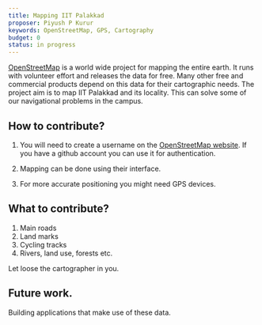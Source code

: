 ```yaml
---
title: Mapping IIT Palakkad
proposer: Piyush P Kurur
keywords: OpenStreetMap, GPS, Cartography
budget: 0
status: in progress
---
```


[OpenStreetMap] is a world wide project for mapping the entire
earth. It runs with volunteer effort and releases the data for
free. Many other free and commercial products depend on this data for
their cartographic needs. The project aim is to map IIT Palakkad and
its locality. This can solve some of our navigational problems in the
campus.

## How to contribute?

1. You will need to create a username on the
   [OpenStreetMap website][openstreetmap]. If you have a github account
   you can use it for authentication.

2. Mapping can be done using their interface.

3. For more accurate positioning you might need GPS devices.

## What to contribute?

1. Main roads
2. Land marks
3. Cycling tracks
4. Rivers, land use, forests etc.

Let loose the cartographer in you.

## Future work.

Building applications that make use of these data.


[openstreetmap]: <http://www.openstreetmap.org>
